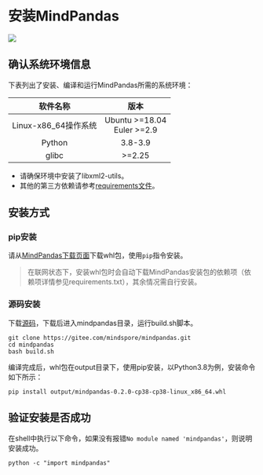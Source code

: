 # 安装MindPandas

<a href="https://gitee.com/mindspore/docs/blob/r2.0/docs/mindpandas/docs/source_zh_cn/mindpandas_install.md" target="_blank"><img src="https://mindspore-website.obs.cn-north-4.myhuaweicloud.com/website-images/r2.0/resource/_static/logo_source.png"></a>

## 确认系统环境信息

下表列出了安装、编译和运行MindPandas所需的系统环境：

| 软件名称 |                版本                |
| :------: |:--------------------------------:|
|  Linux-x86_64操作系统 | Ubuntu \>=18.04<br/>Euler \>=2.9 |
|  Python  |             3.8-3.9              |
|  glibc  |             \>=2.25              |

- 请确保环境中安装了libxml2-utils。
- 其他的第三方依赖请参考[requirements文件](https://gitee.com/mindspore/mindpandas/blob/master/requirements.txt)。

## 安装方式

### pip安装

请从[MindPandas下载页面](https://www.mindspore.cn/versions)下载whl包，使用`pip`指令安装。

> 在联网状态下，安装whl包时会自动下载MindPandas安装包的依赖项（依赖项详情参见requirements.txt），其余情况需自行安装。

### 源码安装

下载[源码](https://gitee.com/mindspore/mindpandas.git)，下载后进入mindpandas目录，运行build.sh脚本。

```shell
git clone https://gitee.com/mindspore/mindpandas.git
cd mindpandas
bash build.sh
```

编译完成后，whl包在output目录下，使用pip安装，以Python3.8为例，安装命令如下所示：

```shell
pip install output/mindpandas-0.2.0-cp38-cp38-linux_x86_64.whl
```

## 验证安装是否成功

在shell中执行以下命令，如果没有报错`No module named 'mindpandas'`，则说明安装成功。

```shell
python -c "import mindpandas"
```
